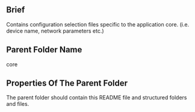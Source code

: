 ## Brief
Contains configuration selection files specific to the application core. (i.e. device name, network parameters etc.) 

## Parent Folder Name
core

## Properties Of The Parent Folder 
The parent folder should contain this README file and structured folders and files.
